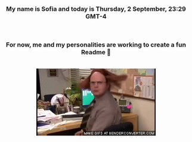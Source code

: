 


<div align="center">
<h3 >My name is Sofia and today is Thursday, 2 September, 23:29 GMT-4</h3><br>
<h3 >For now, me and my personalities are working to create a fun Readme 👋
</h3><br>
<img src='img/dwight.gif' alt='working...'/>
</div>

